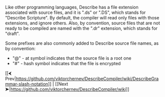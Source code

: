 Like other programming languages, Describe has a file extension associated with source files, and it is ".ds" or ".DS", which stands for "Describe Scripture". By default, the compiler will read only files with those extensions, and ignore others. Also, by convention, source files that are not ready to be compiled are named with the ".dr" extension, which stands for "draft".   
  
Some prefixes are also commonly added to Describe source file names, as by convention:  

* "@" - at symbol indicates that the source file is a root one
* "#" - hash symbol indicates that the file is encrypted  
  

[[⮜ Prev|https://github.com/viktorchernev/DescribeCompiler/wiki/DescribeGrammar-slash-notation]] | [[Next ➤|https://github.com/viktorchernev/DescribeCompiler/wiki]]